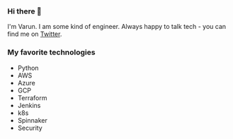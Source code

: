 ### Hi there 👋

I'm Varun. I am some kind of engineer. Always happy to talk tech - you can find me on [Twitter](https://twitter.com/varuntomar2019).

### My favorite technologies

* Python
* AWS
* Azure
* GCP
* Terraform
* Jenkins
* k8s
* Spinnaker
* Security

